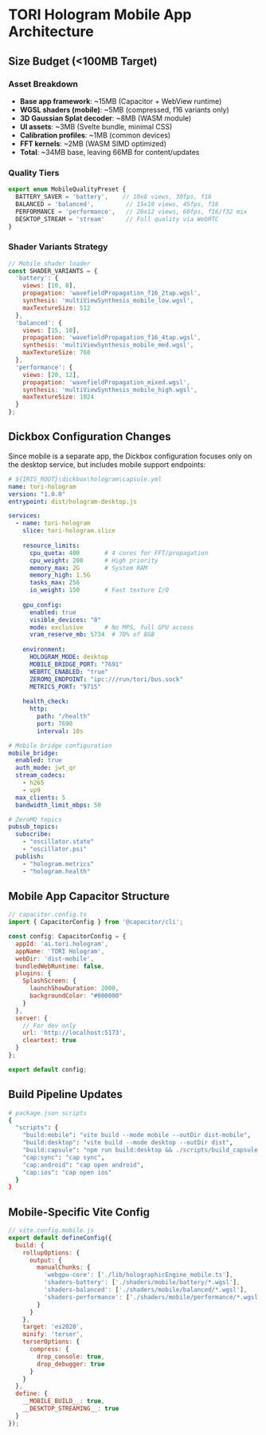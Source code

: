 # TORI Hologram Mobile App Architecture

## Size Budget (<100MB Target)

### Asset Breakdown
- **Base app framework**: ~15MB (Capacitor + WebView runtime)
- **WGSL shaders (mobile)**: ~5MB (compressed, f16 variants only)  
- **3D Gaussian Splat decoder**: ~8MB (WASM module)
- **UI assets**: ~3MB (Svelte bundle, minimal CSS)
- **Calibration profiles**: ~1MB (common devices)
- **FFT kernels**: ~2MB (WASM SIMD optimized)
- **Total**: ~34MB base, leaving 66MB for content/updates

### Quality Tiers

```typescript
export enum MobileQualityPreset {
  BATTERY_SAVER = 'battery',    // 10x8 views, 30fps, f16
  BALANCED = 'balanced',         // 15x10 views, 45fps, f16
  PERFORMANCE = 'performance',   // 20x12 views, 60fps, f16/f32 mix
  DESKTOP_STREAM = 'stream'      // Full quality via WebRTC
}
```

### Shader Variants Strategy

```javascript
// Mobile shader loader
const SHADER_VARIANTS = {
  'battery': {
    views: [10, 8],
    propagation: 'wavefieldPropagation_f16_2tap.wgsl',
    synthesis: 'multiViewSynthesis_mobile_low.wgsl',
    maxTextureSize: 512
  },
  'balanced': {
    views: [15, 10],
    propagation: 'wavefieldPropagation_f16_4tap.wgsl',
    synthesis: 'multiViewSynthesis_mobile_med.wgsl',
    maxTextureSize: 768
  },
  'performance': {
    views: [20, 12],
    propagation: 'wavefieldPropagation_mixed.wgsl',
    synthesis: 'multiViewSynthesis_mobile_high.wgsl',
    maxTextureSize: 1024
  }
};
```

## Dickbox Configuration Changes

Since mobile is a separate app, the Dickbox configuration focuses only on the desktop service, but includes mobile support endpoints:

```yaml
# ${IRIS_ROOT}\dickbox\hologram\capsule.yml
name: tori-hologram
version: "1.0.0"
entrypoint: dist/hologram-desktop.js

services:
  - name: tori-hologram
    slice: tori-hologram.slice
    
    resource_limits:
      cpu_quota: 400       # 4 cores for FFT/propagation
      cpu_weight: 200      # High priority
      memory_max: 2G       # System RAM
      memory_high: 1.5G
      tasks_max: 256
      io_weight: 150       # Fast texture I/O
    
    gpu_config:
      enabled: true
      visible_devices: "0"
      mode: exclusive      # No MPS, full GPU access
      vram_reserve_mb: 5734  # 70% of 8GB
    
    environment:
      HOLOGRAM_MODE: desktop
      MOBILE_BRIDGE_PORT: "7691"
      WEBRTC_ENABLED: "true"
      ZEROMQ_ENDPOINT: "ipc:///run/tori/bus.sock"
      METRICS_PORT: "9715"
    
    health_check:
      http:
        path: "/health"
        port: 7690
        interval: 10s

# Mobile bridge configuration
mobile_bridge:
  enabled: true
  auth_mode: jwt_qr
  stream_codecs:
    - h265
    - vp9
  max_clients: 5
  bandwidth_limit_mbps: 50

# ZeroMQ topics
pubsub_topics:
  subscribe:
    - "oscillator.state"
    - "oscillator.psi"
  publish:
    - "hologram.metrics"
    - "hologram.health"
```

## Mobile App Capacitor Structure

```javascript
// capacitor.config.ts
import { CapacitorConfig } from '@capacitor/cli';

const config: CapacitorConfig = {
  appId: 'ai.tori.hologram',
  appName: 'TORI Hologram',
  webDir: 'dist-mobile',
  bundledWebRuntime: false,
  plugins: {
    SplashScreen: {
      launchShowDuration: 2000,
      backgroundColor: "#000000"
    }
  },
  server: {
    // For dev only
    url: 'http://localhost:5173',
    cleartext: true
  }
};

export default config;
```

## Build Pipeline Updates

```bash
# package.json scripts
{
  "scripts": {
    "build:mobile": "vite build --mode mobile --outDir dist-mobile",
    "build:desktop": "vite build --mode desktop --outDir dist",
    "build:capsule": "npm run build:desktop && ./scripts/build_capsule.sh",
    "cap:sync": "cap sync",
    "cap:android": "cap open android",
    "cap:ios": "cap open ios"
  }
}
```

## Mobile-Specific Vite Config

```javascript
// vite.config.mobile.js
export default defineConfig({
  build: {
    rollupOptions: {
      output: {
        manualChunks: {
          'webgpu-core': ['./lib/holographicEngine_mobile.ts'],
          'shaders-battery': ['./shaders/mobile/battery/*.wgsl'],
          'shaders-balanced': ['./shaders/mobile/balanced/*.wgsl'],
          'shaders-performance': ['./shaders/mobile/performance/*.wgsl']
        }
      }
    },
    target: 'es2020',
    minify: 'terser',
    terserOptions: {
      compress: {
        drop_console: true,
        drop_debugger: true
      }
    }
  },
  define: {
    __MOBILE_BUILD__: true,
    __DESKTOP_STREAMING__: true
  }
});
```
